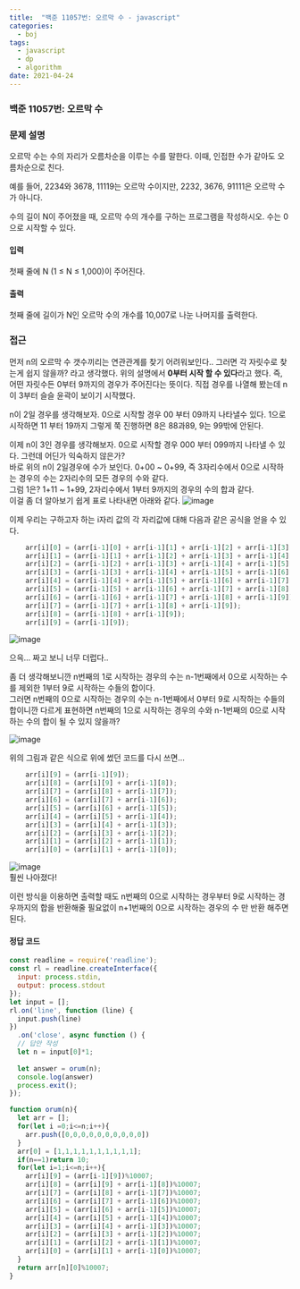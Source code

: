 ```yaml
---
title:  "백준 11057번: 오르막 수 - javascript"
categories: 
  - boj
tags:
  - javascript
  - dp
  - algorithm
date: 2021-04-24
---
```

### 백준 11057번: 오르막 수

### 문제 설명   
오르막 수는 수의 자리가 오름차순을 이루는 수를 말한다. 이때, 인접한 수가 같아도 오름차순으로 친다.

예를 들어, 2234와 3678, 11119는 오르막 수이지만, 2232, 3676, 91111은 오르막 수가 아니다.

수의 길이 N이 주어졌을 때, 오르막 수의 개수를 구하는 프로그램을 작성하시오. 수는 0으로 시작할 수 있다.

#### 입력
첫째 줄에 N (1 ≤ N ≤ 1,000)이 주어진다.

#### 출력
첫째 줄에 길이가 N인 오르막 수의 개수를 10,007로 나눈 나머지를 출력한다.
### 접근   
먼저 n의 오르막 수 갯수끼리는 연관관계를 찾기 어려워보인다..
그러면 각 자릿수로 찾는게 쉽지 않을까? 라고 생각했다.
위의 설명에서 **0부터 시작 할 수 있다**라고 했다.
즉, 어떤 자릿수든 0부터 9까지의 경우가 주어진다는 뜻이다.
직접 경우를 나열해 봤는데 n이 3부터 슬슬 윤곽이 보이기 시작했다.

n이 2일 경우를 생각해보자.
0으로 시작할 경우 00 부터 09까지 나타낼수 있다.
1으로 시작하면 11 부터 19까지 그렇게 쭉 진행하면 8은 88과89, 9는 99밖에 안된다.

이제 n이 3인 경우를 생각해보자.
0으로 시작할 경우 000 부터 099까지 나타낼 수 있다. 그런데 어딘가 익숙하지 않은가?   
바로 위의 n이 2일경우에 수가 보인다. 0+00 ~ 0+99, 즉 3자리수에서 0으로 시작하는 경우의 수는 2자리수의 모든 경우의 수와 같다.   
그럼 1은? 1+11 ~ 1+99, 2자리수에서 1부터 9까지의 경우의 수의 합과 같다.   
이걸 좀 더 알아보기 쉽게 표로 나타내면 아래와 같다.
![image](https://user-images.githubusercontent.com/49264011/115992346-3390aa00-a608-11eb-9fbc-3cdca4776384.png)   

이제 우리는 구하고자 하는 i자리 값의 각 자리값에 대해 다음과 같은 공식을 얻을 수 있다.
```js
    arr[i][0] = (arr[i-1][0] + arr[i-1][1] + arr[i-1][2] + arr[i-1][3] + arr[i-1][4] + arr[i-1][5] + arr[i-1][6] + arr[i-1][7] + arr[i-1][8] + arr[i-1][9]);
    arr[i][1] = (arr[i-1][1] + arr[i-1][2] + arr[i-1][3] + arr[i-1][4] + arr[i-1][5] + arr[i-1][6] + arr[i-1][7] + arr[i-1][8] + arr[i-1][9]); 
    arr[i][2] = (arr[i-1][2] + arr[i-1][3] + arr[i-1][4] + arr[i-1][5] + arr[i-1][6] + arr[i-1][7] + arr[i-1][8] + arr[i-1][9]);
    arr[i][3] = (arr[i-1][3] + arr[i-1][4] + arr[i-1][5] + arr[i-1][6] + arr[i-1][7] + arr[i-1][8] + arr[i-1][9]);
    arr[i][4] = (arr[i-1][4] + arr[i-1][5] + arr[i-1][6] + arr[i-1][7] + arr[i-1][8] + arr[i-1][9]);
    arr[i][5] = (arr[i-1][5] + arr[i-1][6] + arr[i-1][7] + arr[i-1][8] + arr[i-1][9]);
    arr[i][6] = (arr[i-1][6] + arr[i-1][7] + arr[i-1][8] + arr[i-1][9]);
    arr[i][7] = (arr[i-1][7] + arr[i-1][8] + arr[i-1][9]);
    arr[i][8] = (arr[i-1][8] + arr[i-1][9]);
    arr[i][9] = (arr[i-1][9]); 
```   
![image](https://user-images.githubusercontent.com/49264011/115992619-8d45a400-a609-11eb-885e-f1b3ebd35225.png)   

으윽... 짜고 보니 너무 더럽다..    

좀 더 생각해보니깐 n번째의 1로 시작하는 경우의 수는 n-1번째에서 0으로 시작하는 수를 제외한 1부터 9로 시작하는 수들의 합이다.   
그러면 n번째의 0으로 시작하는 경우의 수는 n-1번째에서 0부터 9로 시작하는 수들의 합이니깐 다르게 표현하면 n번째의 1으로 시작하는 경우의 수와 n-1번째의 0으로 시작하는 수의 합이 될 수 있지 않을까?   

![image](https://user-images.githubusercontent.com/49264011/115992412-971ad780-a608-11eb-9b33-aaad6339d198.png)   

위의 그림과 같은 식으로 위에 썼던 코드를 다시 쓰면...   

```js
    arr[i][9] = (arr[i-1][9]);
    arr[i][8] = (arr[i][9] + arr[i-1][8]);
    arr[i][7] = (arr[i][8] + arr[i-1][7]);
    arr[i][6] = (arr[i][7] + arr[i-1][6]);
    arr[i][5] = (arr[i][6] + arr[i-1][5]);
    arr[i][4] = (arr[i][5] + arr[i-1][4]);
    arr[i][3] = (arr[i][4] + arr[i-1][3]);
    arr[i][2] = (arr[i][3] + arr[i-1][2]);
    arr[i][1] = (arr[i][2] + arr[i-1][1]);
    arr[i][0] = (arr[i][1] + arr[i-1][0]);
```
![image](https://user-images.githubusercontent.com/49264011/115992634-a189a100-a609-11eb-8f42-1e45e38dfab5.png)   
훨씬 나아졌다!

이런 방식을 이용하면 출력할 때도 n번째의 0으로 시작하는 경우부터 9로 시작하는 경우까지의 합을 반환해줄 필요없이 n+1번째의 0으로 시작하는 경우의 수 만 반환 해주면 된다.

#### 정답 코드
```js
const readline = require('readline');
const rl = readline.createInterface({
  input: process.stdin,
  output: process.stdout
});
let input = [];
rl.on('line', function (line) {
  input.push(line)
})
  .on('close', async function () {
  // 답안 작성
  let n = input[0]*1;
  
  let answer = orum(n);
  console.log(answer)
  process.exit();
});

function orum(n){
  let arr = [];
  for(let i =0;i<=n;i++){
    arr.push([0,0,0,0,0,0,0,0,0,0])
  }
  arr[0] = [1,1,1,1,1,1,1,1,1,1];
  if(n==1)return 10;
  for(let i=1;i<=n;i++){    
    arr[i][9] = (arr[i-1][9])%10007;
    arr[i][8] = (arr[i][9] + arr[i-1][8])%10007;
    arr[i][7] = (arr[i][8] + arr[i-1][7])%10007;
    arr[i][6] = (arr[i][7] + arr[i-1][6])%10007;
    arr[i][5] = (arr[i][6] + arr[i-1][5])%10007;
    arr[i][4] = (arr[i][5] + arr[i-1][4])%10007;
    arr[i][3] = (arr[i][4] + arr[i-1][3])%10007;
    arr[i][2] = (arr[i][3] + arr[i-1][2])%10007;
    arr[i][1] = (arr[i][2] + arr[i-1][1])%10007;
    arr[i][0] = (arr[i][1] + arr[i-1][0])%10007;
  }
  return arr[n][0]%10007;
}
```